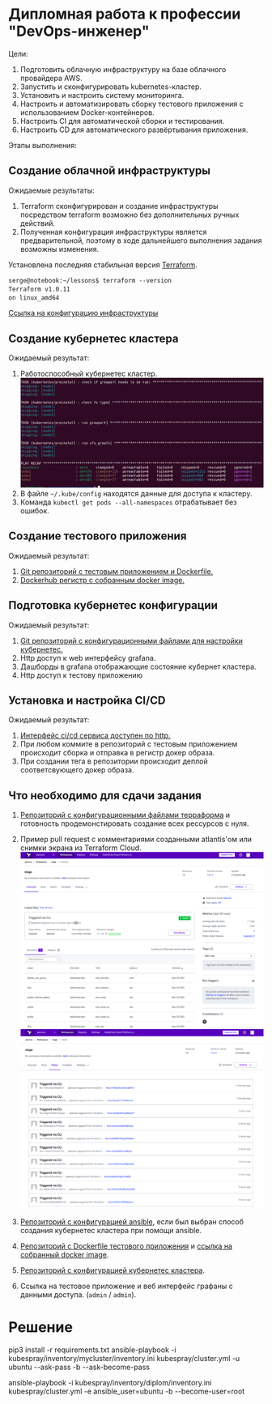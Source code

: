 # Дипломная работа к профессии "DevOps-инженер"

Цели:
1. Подготовить облачную инфраструктуру на базе облачного провайдера AWS.
2. Запустить и сконфигурировать kubernetes-кластер.
3. Установить и настроить систему мониторинга.
4. Настроить и автоматизировать сборку тестового приложения с использованием Docker-контейнеров.
5. Настроить CI для автоматической сборки и тестирования.
6. Настроить CD для автоматического развёртывания приложения.

Этапы выполнения:

## Создание облачной инфраструктуры


Ожидаемые результаты:
1. Terraform сконфигурирован и создание инфраструктуры посредством terraform возможно без дополнительных ручных действий.
1. Полученная конфигурация инфраструктуры является предварительной, поэтому в ходе дальнейшего выполнения задания возможны изменения.

Установлена последняя стабильная версия [Terraform](https://www.terraform.io/).

```html
serge@notebook:~/lessons$ terraform --version
Terraform v1.0.11
on linux_amd64
```

[Cсылка на конфигурацию инфраструктуры](https://github.com/Perovss/diplom_terraform_cloud)



## Создание кубернетес кластера

Ожидаемый результат:

1. Работоспособный кубернетес кластер.![](4.png)
2. В файле `~/.kube/config` находятся данные для доступа к кластеру.
3. Команда `kubectl get pods --all-namespaces` отрабатывает без ошибок.

## Создание тестового приложения

Ожидаемый результат:
1. [Git репозиторий с тестовым приложением и Dockerfile.](https://gitlab.com/perov.ss/netology-diplom)
1. [Dockerhub регистр с собранным docker image.](https://gitlab.com/perov.ss/netology-diplom)

## Подготовка кубернетес конфигурации

Ожидаемый результат:
1. [Git репозиторий с конфигурационными файлами для настройки кубернетес.](https://github.com/Perovss/diplom_k8s_config/tree/main/manifests)
2. Http доступ к web интерфейсу grafana.
3. Дашборды в grafana отображающие состояние кубернет кластера.
4. Http доступ к тестову приложению

##  Установка и настройка CI/CD

Ожидаемый результат:
1. [Интерфейс ci/cd сервиса доступен по http.](https://gitlab.com/perov.ss/netology-diplom/-/pipelines)
2. При любом коммите в репозиторий с тестовым приложением происходит сборка и отправка в регистр докер образа.
3. При создании тега в репозитории происходит деплой соответсвующего докер образа.


##  Что необходимо для сдачи задания
1. [Репозиторий с конфигурационными файлами терраформа](https://github.com/Perovss/diplom_terraform_cloud) и готовность продемонстировать создание всех рессурсов с нуля.

2. Пример pull request с комментариями созданными atlantis'ом или снимки экрана из Terraform Cloud.
![t1](t1.png)
![t2](t2.png)
3. [Репозиторий с конфигурацией ansible](https://github.com/Perovss/diplom_ansible/tree/main/kubespray), если был выбран способ создания кубернетес кластера при помощи ansible.

4. [Репозиторий с Dockerfile тестового приложения](https://gitlab.com/perov.ss/netology-diplom) и [ссылка на собранный docker image](https://hub.docker.com/repository/docker/perovss/nginx.app).

5. [Репозиторий с конфигурацией кубернетес кластера](https://github.com/Perovss/diplom_k8s_config/tree/main/manifests).

6. Ссылка на тестовое приложение и веб интерфейс графаны с данными доступа.   (`admin` / `admin`).



# Решение



pip3 install -r requirements.txt
ansible-playbook -i kubespray/inventory/mycluster/inventory.ini  kubespray/cluster.yml -u ubuntu --ask-pass -b --ask-become-pass 

ansible-playbook -i kubespray/inventory/diplom/inventory.ini kubespray/cluster.yml -e ansible_user=ubuntu -b --become-user=root


